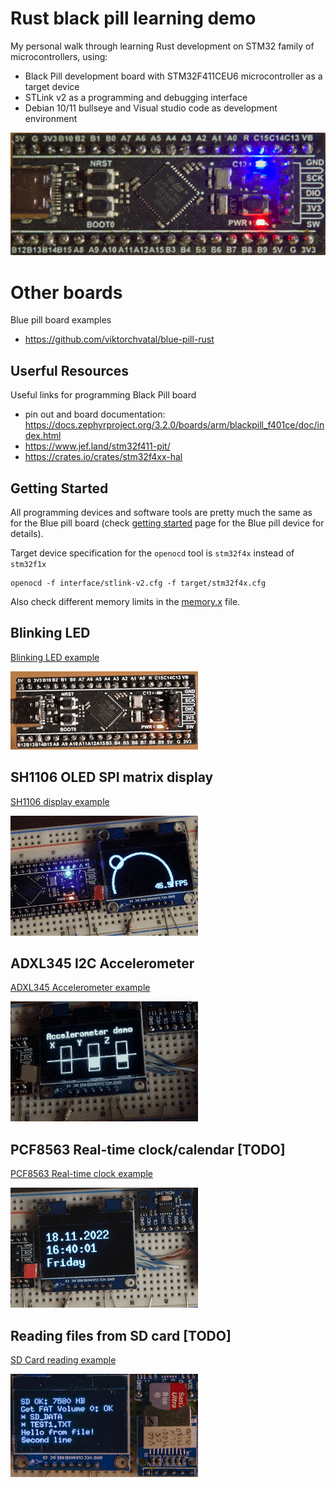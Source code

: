 # Rust black pill learning demo

My personal walk through learning Rust development on STM32 family of microcontrollers, using:

 - Black Pill development board with STM32F411CEU6 microcontroller as a target device
 - STLink v2 as a programming and debugging interface
 - Debian 10/11 bullseye and Visual studio code as development environment

![Black Pill Photo](https://raw.githubusercontent.com/viktorchvatal/black-pill-rust-assets/master/board/black-pill-board.jpg)

# Other boards

Blue pill board examples
 - https://github.com/viktorchvatal/blue-pill-rust

## Userful Resources

Useful links for programming Black Pill board

 - pin out and board documentation: https://docs.zephyrproject.org/3.2.0/boards/arm/blackpill_f401ce/doc/index.html
 - https://www.jef.land/stm32f411-pit/
 - https://crates.io/crates/stm32f4xx-hal

## Getting Started

All programming devices and software tools are pretty much the same as
for the Blue pill board (check [getting started](https://github.com/viktorchvatal/blue-pill-rust/blob/main/doc/getting_started.md) page for the Blue pill device for details).

Target device specification for the `openocd` tool is `stm32f4x` instead of `stm32f1x`

```
openocd -f interface/stlink-v2.cfg -f target/stm32f4x.cfg
```

Also check different memory limits in the [memory.x](memory.x) file.

## Blinking LED

[Blinking LED example](doc/blinky.md)

![Blinking LED](https://raw.githubusercontent.com/viktorchvatal/black-pill-rust-assets/master/black-blinky/black-blinky-small.gif)

## SH1106 OLED SPI matrix display

[SH1106 display example](doc/display-sh1106.md)

![SH1106 display example](https://raw.githubusercontent.com/viktorchvatal/black-pill-rust-assets/master/display-sh1106/display-sh1106-small.gif)

## ADXL345 I2C Accelerometer

[ADXL345 Accelerometer example](doc/accel-adxl345.md)

![ADXL345 Accelerometer example](https://raw.githubusercontent.com/viktorchvatal/black-pill-rust-assets/master/accel-adxl345/accel-adxl345-small.gif)

## PCF8563 Real-time clock/calendar [TODO]

[PCF8563 Real-time clock example](doc/time-pcf8563.md)

![PCF8563 Real-time clock example](https://raw.githubusercontent.com/viktorchvatal/black-pill-rust-assets/master/time-pcf8563/time-pcf8563-small.gif)

## Reading files from SD card [TODO]

[SD Card reading example](doc/sd-card-read.md)

![SD Card reading example](https://raw.githubusercontent.com/viktorchvatal/black-pill-rust-assets/master/sd-card-read/sd-card-read-small.jpg)